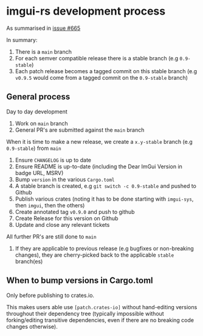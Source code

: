 # imgui-rs development process

As summarised in [issue #665](https://github.com/imgui-rs/imgui-rs/issues/665)

In summary:

1. There is a `main` branch
2. For each semver compatible release there is a stable branch (e.g `0.9-stable`)
3. Each patch release becomes a tagged commit on this stable branch (e.g `v0.9.5` would come from a tagged commit on the `0.9-stable` branch)

## General process

Day to day development

1. Work on `main` branch
2. General PR's are submitted against the `main` branch

When it is time to make a new release, we create a `x.y-stable` branch (e.g `0.9-stable`) from `main`

1. Ensure `CHANGELOG` is up to date
2. Ensure README is up-to-date (including the Dear ImGui Version in badge URL, MSRV)
3. Bump `version` in the various `Cargo.toml`
4. A stable branch is created, e.g `git switch -c 0.9-stable` and pushed to Github
5. Publish various crates (noting it has to be done starting with `imgui-sys`, then `imgui`, then the others)
6. Create annotated tag `v0.9.0` and push to github
7. Create Release for this version on Github
8. Update and close any relevant tickets

All further PR's are still done to `main`

1. If they are applicable to previous release (e.g bugfixes or non-breaking changes), they are cherry-picked back to the applicable `stable` branch(es)

## When to bump versions in Cargo.toml

Only before publishing to crates.io.

This makes users able use `[patch.crates-io]` without hand-editing versions throughout their dependency tree (typically impossible without forking/editing transitive dependencies, even if there are no breaking code changes otherwise).
